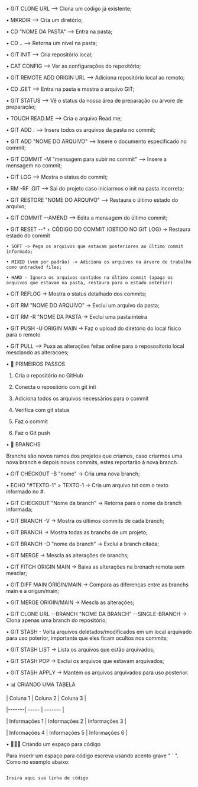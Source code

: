 • GIT CLONE URL --> Clona um código já existente;



• MKRDIR --> Cria um diretório;



• CD "NOME DA PASTA" --> Entra na pasta;



• CD .. -->  Retorna um nível na pasta;



• GIT INIT --> Cria repositório local;



• CAT CONFIG --> Ver as configurações do repositório;



• GIT REMOTE ADD ORIGIN URL --> Adiciona repositório local ao remoto;



• CD .GET --> Entra na pasta e mostra o arquivo GIT;



• GIT STATUS -->  Vê o status da nossa área de preparação ou árvore de preparação;



• TOUCH READ.ME --> Cria o arquivo Read.me;



• GIT ADD . --> Insere todos os arquivos da pasta no commit;



• GIT ADD "NOME DO ARQUIVO" --> Insere o documento especificado no commit;



• GIT COMMIT -M "mensagem para subir no commit" --> Insere a mensagem no commit;



• GIT LOG -->  Mostra o status do commit;



• RM -RF .GIT --> Sai do projeto caso iniciarmos o init na pasta incorreta;



• GIT RESTORE "NOME DO ARQUIVO" --> Restaura o último estado do arquivo;



• GIT COMMIT --AMEND --> Edita a mensagem do último commit;



• GIT RESET --* + CÓDIGO DO COMMIT (OBTIDO NO GIT LOG) -> Restaura estado do commit

    • SOFT -> Pega os arquivos que estavam posteriores ao último commit informado;

    • MIXED (vem por padrão) -> Adiciona os arquivos na árvore de trabalho como untracked files;

    • HARD - Ignora os arquivos contidos na último commit (apaga os arquivos que estavam na pasta, restaura para o estado anterior)



• GIT REFLOG -> Mostra o status detalhado dos commits;



• GIT RM "NOME DO ARQUIVO" -> Exclui um arquivo da pasta;



• GIT RM -R "NOME DA PASTA -> Exclui uma pasta inteira



• GIT PUSH -U ORIGIN MAIN -> Faz o upload do diretório do local fisico para o remoto



• GIT PULL --> Puxa as alterações feitas online para o reposositorio local mesclando as alteracoes;



• 🦉 PRIMEIROS PASSOS



 1. Cria o repositório no GitHub

 2. Conecta o repositório com git init

 3. Adiciona todos os arquivos necessários para o commit

 4. Verifica com git status

 5. Faz o commit

 6. Faz o Git push



 • 👾 BRANCHS



 Branchs são novos ramos dos projetos que criamos, caso criarmos uma nova branch e depois novos commits, estes reportarão à nova branch.



 • GIT CHECKOUT -B "nome" -> Cria uma nova branch;



 • ECHO "#TEXTO-1" > TEXTO-1 -> Cria um arquivo txt com o texto informado no #.



 • GIT CHECKOUT "Nome da branch" -> Retorna para o nome da branch informada;



 • GIT BRANCH -V -> Mostra os últimos commits de cada branch;



 • GIT BRANCH -> Mostra todas as branchs de um projeto;



 • GIT BRANCH -D "nome da branch" -> Exclui a branch citada;



 • GIT MERGE -> Mescla as alterações de branchs;



• GIT FITCH ORIGIN MAIN -> Baixa as alterações na brenach remota sem mesclar;



• GIT DIFF MAIN ORIGIN/MAIN -> Compara as diferenças entre as branchs main e a origun/main;



• GIT MERGE ORIGIN/MAIN -> Mescla as alterações;



• GIT CLONE URL --BRANCH "NOME DA BRANCH" --SINGLE-BRANCH -> Clona apenas uma branch do repositório;



• GIT STASH - Volta arquivos deletados/modificados em um local arquivado para uso poterior, importante que eles ficam ocultos nos commits;



• GIT STASH LIST -> Lista os arquivos que estão arquivados;



• GIT STASH POP -> Exclui os arquivos que estavam arquivados;



• GIT STASH APPLY -> Mantém os arquivos arquivados para uso posterior.



• 📊 CRIANDO UMA TABELA



| Coluna 1 | Coluna 2 | Coluna 3 |

|-------| ----- | ------- |

| Informações 1 | Informações 2 | Informações 3 |

| Informações 4 | Informações 5 | Informações 6 |



• 👨🏼‍💻 Criando um espaço para código



Para inserir um espaço para código escreva usando acento grave " ` ". Como no exemplo abaixo:



````

Insira aqui sua linha de código

````
